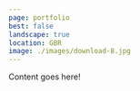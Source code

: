 ```yaml
---
page: portfolio
best: false
landscape: true
location: GBR
image: ./images/download-8.jpg
---
```

Content goes here!
